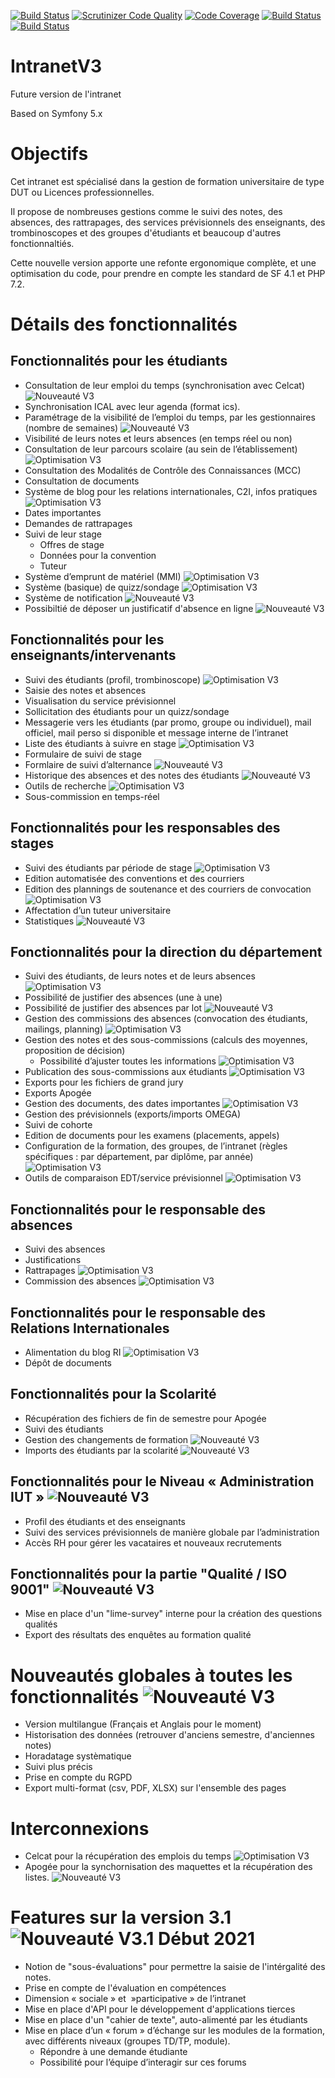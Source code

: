 [![Build Status](https://travis-ci.org/Dannebicque/intranetV3.svg?branch=master)](https://travis-ci.org/Dannebicque/intranetV3) [![Scrutinizer Code Quality](https://scrutinizer-ci.com/g/Dannebicque/intranetV3/badges/quality-score.png?b=master)](https://scrutinizer-ci.com/g/Dannebicque/intranetV3/?branch=master) [![Code Coverage](https://scrutinizer-ci.com/g/Dannebicque/intranetV3/badges/coverage.png?b=master)](https://scrutinizer-ci.com/g/Dannebicque/intranetV3/?branch=master) [![Build Status](https://scrutinizer-ci.com/g/Dannebicque/intranetV3/badges/build.png?b=master)](https://scrutinizer-ci.com/g/Dannebicque/intranetV3/build-status/master) [![Build Status](https://scrutinizer-ci.com/g/Dannebicque/intranetV3/badges/build.png?b=master)](https://scrutinizer-ci.com/g/Dannebicque/intranetV3/build-status/master)

# IntranetV3

Future version de l'intranet

Based on Symfony 5.x

# Objectifs

Cet intranet est spécialisé dans la gestion de formation universitaire de type DUT ou Licences professionnelles.

Il propose de nombreuses gestions comme le suivi des notes, des absences, des rattrapages, des services prévisionnels des enseignants, des trombinoscopes et des groupes d'étudiants et beaucoup d'autres fonctionnaltiés.

Cette nouvelle version apporte une refonte ergonomique complète, et une optimisation du code, pour prendre en compte les standard de SF 4.1 et PHP 7.2.

# Détails des fonctionnalités

## Fonctionnalités pour les étudiants


* Consultation de leur emploi du temps (synchronisation avec Celcat) ![Nouveauté V3](https://img.shields.io/badge/Nouveauté-V3-brightgreen.svg)
* Synchronisation ICAL avec leur agenda (format ics).
* Paramétrage de la visibilité de l’emploi du temps, par les gestionnaires (nombre de semaines) ![Nouveauté V3](https://img.shields.io/badge/Nouveauté-V3-brightgreen.svg)
* Visibilité de leurs notes et leurs absences (en temps réel ou non)
* Consultation de leur parcours scolaire (au sein de l’établissement) ![Optimisation V3](https://img.shields.io/badge/Optimisation-V3-orange.svg)
* Consultation des Modalités de Contrôle des Connaissances (MCC)
* Consultation de documents
* Système de blog pour les relations internationales, C2I, infos pratiques ![Optimisation V3](https://img.shields.io/badge/Optimisation-V3-orange.svg)
* Dates importantes
* Demandes de rattrapages
* Suivi de leur stage
    * Offres de stage
    * Données pour la convention
    * Tuteur
* Système d’emprunt de matériel (MMI) ![Optimisation V3](https://img.shields.io/badge/Optimisation-V3-orange.svg)
* Système (basique) de quizz/sondage ![Optimisation V3](https://img.shields.io/badge/Optimisation-V3-orange.svg)
* Système de notification ![Nouveauté V3](https://img.shields.io/badge/Nouveauté-V3-brightgreen.svg)
* Possibiltié de déposer un justificatif d'absence en ligne ![Nouveauté V3](https://img.shields.io/badge/Nouveauté-V3-brightgreen.svg)

## Fonctionnalités pour les enseignants/intervenants

* Suivi des étudiants (profil, trombinoscope) ![Optimisation V3](https://img.shields.io/badge/Optimisation-V3-orange.svg)
* Saisie des notes et absences
* Visualisation du service prévisionnel
* Sollicitation des étudiants pour un quizz/sondage
* Messagerie vers les étudiants (par promo, groupe ou individuel), mail officiel, mail perso si disponible et message interne de l’intranet
* Liste des étudiants à suivre en stage ![Optimisation V3](https://img.shields.io/badge/Optimisation-V3-orange.svg)
* Formulaire de suivi de stage
* Formlaire de suivi d’alternance ![Nouveauté V3](https://img.shields.io/badge/Nouveauté-V3-brightgreen.svg)
* Historique des absences et des notes des étudiants ![Nouveauté V3](https://img.shields.io/badge/Nouveauté-V3-brightgreen.svg)
* Outils de recherche ![Optimisation V3](https://img.shields.io/badge/Optimisation-V3-orange.svg)
* Sous-commission en temps-réel

## Fonctionnalités pour les responsables des stages

* Suivi des étudiants par période de stage ![Optimisation V3](https://img.shields.io/badge/Optimisation-V3-orange.svg)
* Edition automatisée des conventions et des courriers
* Edition des plannings de soutenance et des courriers de convocation ![Optimisation V3](https://img.shields.io/badge/Optimisation-V3-orange.svg)
* Affectation d’un tuteur universitaire
* Statistiques ![Nouveauté V3](https://img.shields.io/badge/Nouveauté-V3-brightgreen.svg)

## Fonctionnalités pour la direction du département

* Suivi des étudiants, de leurs notes et de leurs absences ![Optimisation V3](https://img.shields.io/badge/Optimisation-V3-orange.svg)
* Possibilité de justifier des absences (une à une) 
* Possibilité de justifier des absences par lot ![Nouveauté V3](https://img.shields.io/badge/Nouveauté-V3-brightgreen.svg)
* Gestion des commissions des absences (convocation des étudiants, mailings, planning) ![Optimisation V3](https://img.shields.io/badge/Optimisation-V3-orange.svg)
* Gestion des notes et des sous-commissions (calculs des moyennes, proposition de décision)
    * Possibilité d’ajuster toutes les informations ![Optimisation V3](https://img.shields.io/badge/Optimisation-V3-orange.svg)
* Publication des sous-commissions aux étudiants ![Optimisation V3](https://img.shields.io/badge/Optimisation-V3-orange.svg)
* Exports pour les fichiers de grand jury
* Exports Apogée
* Gestion des documents, des dates importantes ![Optimisation V3](https://img.shields.io/badge/Optimisation-V3-orange.svg)
* Gestion des prévisionnels (exports/imports OMEGA)
* Suivi de cohorte
* Edition de documents pour les examens (placements, appels)
* Configuration de la formation, des groupes, de l’intranet (règles spécifiques : par département, par diplôme, par année) ![Optimisation V3](https://img.shields.io/badge/Optimisation-V3-orange.svg)
* Outils de comparaison EDT/service prévisionnel ![Optimisation V3](https://img.shields.io/badge/Optimisation-V3-orange.svg)

## Fonctionnalités pour le responsable des absences
* Suivi des absences
* Justifications
* Rattrapages ![Optimisation V3](https://img.shields.io/badge/Optimisation-V3-orange.svg)
* Commission des absences ![Optimisation V3](https://img.shields.io/badge/Optimisation-V3-orange.svg)

## Fonctionnalités pour le responsable des Relations Internationales
* Alimentation du blog RI ![Optimisation V3](https://img.shields.io/badge/Optimisation-V3-orange.svg)
* Dépôt de documents

## Fonctionnalités pour la Scolarité
* Récupération des fichiers de fin de semestre pour Apogée
* Suivi des étudiants
* Gestion des changements de formation  ![Nouveauté V3](https://img.shields.io/badge/Nouveauté-V3-brightgreen.svg)
* Imports des étudiants par la scolarité ![Nouveauté V3](https://img.shields.io/badge/Nouveauté-V3-brightgreen.svg)

## Fonctionnalités pour le Niveau « Administration IUT » ![Nouveauté V3](https://img.shields.io/badge/Nouveauté-V3-brightgreen.svg)
* Profil des étudiants et des enseignants
* Suivi des services prévisionnels de manière globale par l’administration
* Accès RH pour gérer les vacataires et nouveaux recrutements

## Fonctionnalités pour la partie "Qualité / ISO 9001" ![Nouveauté V3](https://img.shields.io/badge/Nouveauté-V3-brightgreen.svg)
* Mise en place d'un "lime-survey" interne pour la création des questions qualités
* Export des résultats des enquêtes au formation qualité

# Nouveautés globales à toutes les fonctionnalités ![Nouveauté V3](https://img.shields.io/badge/Nouveauté-V3-brightgreen.svg)

* Version multilangue (Français et Anglais pour le moment)
* Historisation des données (retrouver d'anciens semestre, d'anciennes notes)
* Horadatage systèmatique
* Suivi plus précis
* Prise en compte du RGPD
* Export multi-format (csv, PDF, XLSX) sur l'ensemble des pages

# Interconnexions

* Celcat pour la récupération des emplois du temps ![Optimisation V3](https://img.shields.io/badge/Optimisation-V3-orange.svg)
* Apogée pour la synchornisation des maquettes et la récupération des listes. ![Nouveauté V3](https://img.shields.io/badge/Nouveauté-V3-brightgreen.svg)

# Features sur la version 3.1 ![Nouveauté V3.1 Début 2021](https://img.shields.io/badge/Nouveauté-V3.1-brightgreen.svg)

* Notion de "sous-évaluations" pour permettre la saisie de l'intérgalité des notes.
* Prise en compte de l'évaluation en compétences
* Dimension « sociale » et  »participative » de l’intranet
* Mise en place d'API pour le développement d'applications tierces
* Mise en place d'un "cahier de texte", auto-alimenté par les étudiants
* Mise en place d’un « forum » d’échange sur les modules de la formation, avec différents niveaux (groupes TD/TP, module).
    * Répondre à une demande étudiante
    * Possibilité pour l’équipe d’interagir sur ces forums



